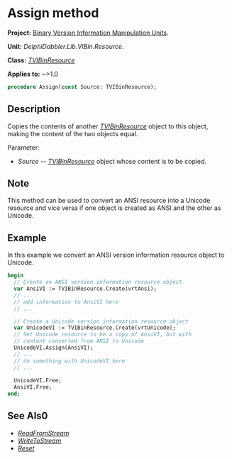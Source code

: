 # Assign method

**Project:** [Binary Version Information Manipulation Units](../API.md).

**Unit:** _DelphiDabbler.Lib.VIBin.Resource_.

**Class:** _[TVIBinResource](./TVIBinResource.md)_

**Applies to:** ~>1.0

```pascal
procedure Assign(const Source: TVIBinResource);
```

## Description

Copies the contents of another _[TVIBinResource](./TVIBinResource.md)_ object to this object, making the content of the two objects equal.

Parameter:

* _Source_ -- _[TVIBinResource](./TVIBinResource.md)_ object whose content is to be copied.

## Note

This method can be used to convert an ANSI resource into a Unicode resource and vice versa if one object is created as ANSI and the other as Unicode.

## Example

In this example we convert an ANSI version information resource object to Unicode.

```pascal
begin
  // Create an ANSI version information resource object
  var AnsiVI := TVIBinResource.Create(vrtAnsi);
  // ...
  // add information to AnsiVI here
  // ...

  // Create a Unicode version information resource object
  var UnicodeVI := TVIBinResource.Create(vrtUnicode);
  // Set Unicode resource to be a copy of AnsiVI, but with
  // content converted from ANSI to Unicode
  UnicodeVI.Assign(AnsiVI);
  // ...
  // do something with UnicodeVI here
  // ...
  
  UnicodeVI.Free;
  AnsiVI.Free;
end;
```

## See Als0

* [_ReadFromStream_](./TVIBinResource-ReadFromStream.md)
* [_WriteToStream_](./TVIBinResource-WriteToStream.md)
* [_Reset_](./TVIBinResource-Reset.md)
